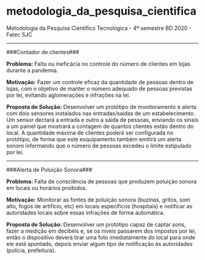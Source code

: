 # metodologia_da_pesquisa_cientifica
Metodologia da Pesquisa Científico Tecnológica - 4º semestre BD 2020 - Fatec SJC

---

###Contador de clientes###

**Problema:**
Falta ou ineficácia no controle do número de clientes em lojas durante a pandemia.

**Motivação:**
Fazer um controle eficaz da quantidade de pessoas dentro de lojas, com o objetivo de manter o número adequado de pessoas previstas por lei, evitando aglomerações e infrações na lei.

**Proposta de Solução:**
Desenvolver um protótipo de monitoramento e alerta com dois sensores instalados nas entradas/saídas de um estabelecimento. Um sensor dectará a entrada e outro a sáida de pessoas, enviando os sinais a um painel que mostrará a contagem de quantos clientes estão dentro do local.
A quantidade máxima de clientes poderá ser configurada no protótipo, de forma que este esquipamento também emitirá um alerta sonoro informando que o número de pessoas excedeu o limite estipulado por lei.

---

###Alerta de Poluição Sonora###

**Problema:**
Falta de consciência de pessoas que produzem poluição sonora em locais ou horários proibidos.

**Motivação:**
Monitorar as fontes de poluição sonora (buzinas, gritos, som alto, fogos de artifício, etc) em locais específicos (hospitais) e notificar as autoridades locais sobre essas infrações de forma automática.

**Proposta de Solução:**
Desenvolver um protótipo capaz de captar sons, fazer a medição em decibéis e, se os níveis passarem dos impostos por lei, então o dispositivo deverá tirar uma foto imediatamente do local para onde ele está apontado, depois enviar algum tipo de notificação às autoridades (polícia, prefeitura).
